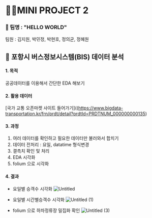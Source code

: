# 👩‍💻MINI PROJECT 2
### 👯 팀명 : "HELLO WORLD"
팀원 : 김지원, 박민정, 박현호, 정의균, 정혜원

## 🚌 포항시 버스정보시스템(BIS) 데이터 분석

#### 1. 목적
공공데이터를 이용해서 간단한 EDA 해보기

#### 2. 활용 데이터
[국가 교통 오픈마켓 사이트 들어가기]((https://www.bigdata-transportation.kr/frn/prdt/detail?prdtId=PRDTNUM_000000000135)

#### 3. 과정
1. 여러 데이터를 확인하고 필요한 데이터만 불러와서 합치기
2. 데이터 전처리 : 요일, datatime 형식변경
3. 결측치 확인 및 처리
4. EDA 시각화
5. folium 으로 시각화

#### 4. 결과
- 요일별 승객수 시각화
![Untitled](https://github.com/woOONi/LIKELION_AIschool/assets/91862274/3c054424-93e9-4929-a100-ee8d0b3b0cb1)

- 요일별 시간별승객수 시각화
![Untitled (1)](https://github.com/woOONi/LIKELION_AIschool/assets/91862274/e1bfd0aa-558f-4c3c-aced-89f17a862777)

- folium 으로 하차정류장 밀집화 확인
![Untitled (3)](https://github.com/woOONi/LIKELION_AIschool/assets/91862274/56b2e1d4-1c86-437d-bbd6-4cf8fc59a718)
